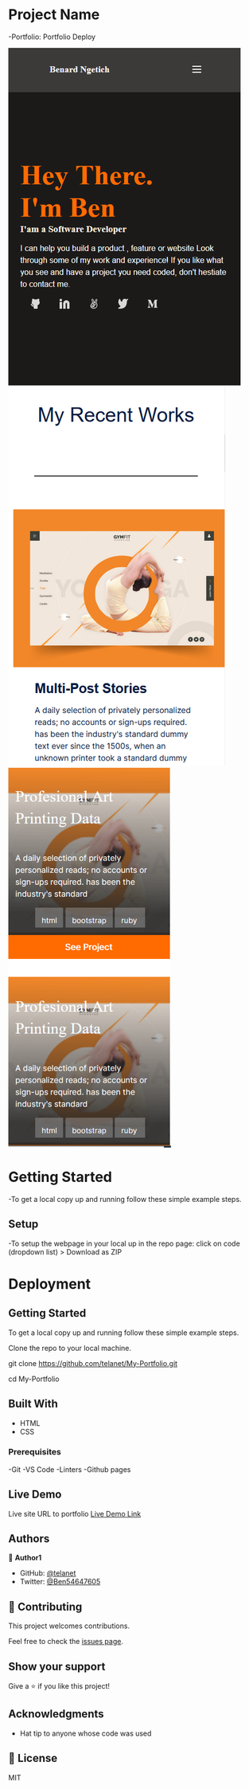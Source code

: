 # Project Name

-Portfolio: Portfolio Deploy

![screenshot](images/screenshot.png)
![screenshot](images/screenshot1.png)
![screenshot](images/screenshot2.png)

# Getting Started
-To get a local copy up and running follow these simple example steps.

## Setup
-To setup the webpage in your local up in the repo page: click on code (dropdown list) > Download as ZIP

# Deployment
 ## Getting Started

To get a local copy up and running follow these simple example steps.

Clone the repo to your local machine.

git clone https://github.com/telanet/My-Portfolio.git

cd My-Portfolio
  
## Built With

- HTML
- CSS

### Prerequisites
-Git
-VS Code
-Linters
-Github pages

## Live Demo
Live site URL to portfolio
[Live Demo Link](https://telanet.github.io/My-Portfolio/)

## Authors

👤 **Author1**

- GitHub: [@telanet](https://github.com/telanet)
- Twitter: [@Ben54647605](https://twitter.com/Ben54647605)

## 🤝 Contributing

This project welcomes contributions.

Feel free to check the [issues page](../../issues/).

## Show your support

Give a ⭐️ if you like this project!

## Acknowledgments

- Hat tip to anyone whose code was used


## 📝 License
MIT